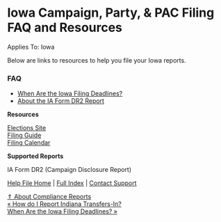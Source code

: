  Iowa Campaign, Party, & PAC Filing FAQ and Resources
==========

Applies To: Iowa

Below are links to resources to help you file your Iowa reports.

### FAQ ###

* [When Are the Iowa Filing Deadlines?](https://ispolitical.com/When-Are-the-Iowa-Filing-Deadlines)
* [About the IA Form DR2 Report](https://ispolitical.com/About-the-IA-Form-DR2)

**Resources**

[Elections Site  
](http://sos.iowa.gov/elections/candidates/index.html)[Filing Guide](https://ethics.iowa.gov/campaigns/campaigns-101)  
[Filing Calendar](https://ethics.iowa.gov/reports/campaign-report-due-dates)

**Supported Reports**

IA Form DR2 (Campaign Disclosure Report)

[Help File Home](/help/) | [Full Index](/Help-File-Directory/) | [Contact Support](mailto:support@ISPolitical.com)

[⇑ About Compliance Reports](/About-Compliance-Reports)  
[« How do I Report Indiana Transfers-In?](/How-do-I-Report-Indiana-Transfers-In)  
[When Are the Iowa Filing Deadlines? »](/When-Are-the-Iowa-Filing-Deadlines)